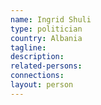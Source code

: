 ```yaml
---
name: Ingrid Shuli
type: politician
country: Albania
tagline:
description:
related-persons:
connections:
layout: person
---
```

